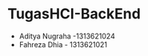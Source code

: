 # TugasHCI-BackEnd

<ul>
  <li> Aditya Nugraha -1313621024 </li>
  <li> Fahreza Dhia - 1313621021 </li>
</ul>
